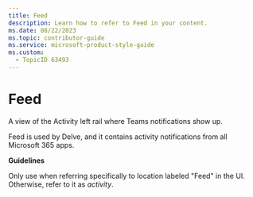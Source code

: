 ```yaml
---
title: Feed
description: Learn how to refer to Feed in your content.
ms.date: 08/22/2023
ms.topic: contributor-guide
ms.service: microsoft-product-style-guide
ms.custom:
  - TopicID 63493
---
```



# Feed

A view of the Activity left rail where Teams notifications show up. 

Feed is used by Delve, and it contains activity notifications from all Microsoft 365 apps.

**Guidelines**

Only use when referring specifically to location labeled "Feed" in the UI. Otherwise, refer to it as *activity*.

